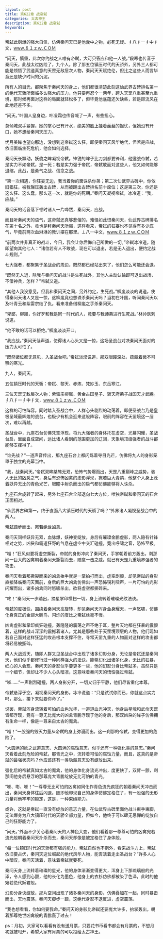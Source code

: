```yaml
---
layout: post
title: 第622章 战帝弑
categories: 太古神王
description: 第622章 战帝弑
keywords:
---
```


帝弑此刻爆的强大自信，仿佛秦问天已是他囊中之物，必死无疑。∮八∮一∮中∮文，www.８１ｚｗ.ＣＯＭ

“问天，慎重，此次你约战之人唯有帝弑，大可只答应和他一人战。”段寒也传音于秦问天，此战太过凶险了，九个人，除了那五位镇压时代的天骄外，另外三人都可能是领悟了武道真意的天罡无敌层次人物，秦问天天赋绝伦，但比之这些人而言毕竟还是缺少时间的沉淀。

所有人的目光，都聚焦于秦问天的身上，他们都很清楚此刻这仙武界古碑排名第一的绝代天骄所面临多么强大的压力，他只要再忍个一两年，跨入天罡八重甚至九重境，那时候再面对这样的局面就轻松多了，但毕竟他底蕴还欠缺些，若是顾流风在此地还差不多。

“问天。”叶国人皇身边，叶凌霜也传音喊了一声，有些担心。

莫倾城双手紧握，她的掌心已有汗水，绝美的脸上挂着丝丝的担忧，但她没有开口，她不想给秦问天压力。

忧月美眸也望向那边，没想到这帝弑这么狂，即便秦问天风华绝代，但若是应战，依旧面临生死危机，他会如何选择。

秦问天长飘动，妖俊之眸凝视帝弑，锋锐的眸子比刀剑都要锋利，他邀战帝弑，若是实力不如帝弑，是一死；若是实力强于帝弑，帝弑敢面对这些人，他又如何能够退缩，此战，是勇气之战、信念之战。

“第一次相遇，你狂妄无边，我当着你的面诛杀你弟；第二次仙武界古碑中，你依旧猖狂，被我辗压轰出古碑，从而被踢出古碑排名前十席位；这是第三次，你还是这么狂、这么蠢，那么这一次，就是你的死期。”秦问天凝视帝弑，冰冷道：“我，应战。”

秦问天的话音落下顿时诸人一片哗然，秦问天，应战。

而且听秦问天的语气，这帝弑还真够悲催的，难怪如此恨秦问天，仙武界古碑排名在第十名之外，竟也是拜秦问天所赐，这样看来，帝弑的狂妄也不见得有多少底气，毕竟前两次血淋淋的教训摆在那里。⊥八一中文，www.８１ｚｗ.ＣＯＭ

“前两次并非真正的战斗，今日，我会让你后悔自己所做的一切。”帝弑冰冷道，随即望向其他七人：“诸位若有人不敢战，现在可以退出，若是无人退出，便约定战斗规则。”

七大强者，都聚集于圣战台的周边，既然都已经站出来了，他们怎么可能还会退。

“既然无人退，除我与秦问天的战斗是生死战外，其他人主动认输即可退出战场，不借神兵，怎样？”帝弑又道。

“其他人我没意见，但我和秦问天之间，另外约定，生死战。”柳嵐淡淡的说道，使得秦问天诸人又是一惊，这柳嵐竟也想诛杀秦问天吗？当初在叶国，听闻秦问天以及叶青云和紫雷宗结了仇，看来准备借柳嵐之手杀秦问天。

“卑鄙，柳嵐，你好歹和我是同一时代的人，竟要与我师弟进行生死战。”林帅讽刺说道。

“他不敢的话可以拒绝。”柳嵐淡淡开口。

“我应战。”秦问天低声道，使得诸人心头又是一惊，这场圣战台对决秦问天面对的压力太可怕了。

“既然诸位都无意见，入圣战台吧。”帝弑淡漠说道，那双眼瞳深处，蕴藏着微不可察的寒光。

九人，秦问天。

五位镇压时代的天骄：帝弑、黎天、赤炼、梵妙玉、东岳寒江。

三位天罡无敌层次人物：紫雷宗柳嵐、黄金古国皇子、斩天府弟子战国天才武腾。∮八∮一∮中∮文，www.８１ｚｗ.ＣＯＭ

这样的可怕阵容，同时踏入圣战台中，人群心头剧烈的动荡着，即便圣战台乃是皇极圣域最辉煌的战台，也极少有机会迎来这般阵容，眼前的阵容在天罡境这一层次，难以再越。

圣战台中，九座石台仿佛凭空浮现，将九大强者的身体托在虚空，光幕闪耀，圣战台启，里面自成空间，远比诸人看到的范围更加的辽阔，天象境顶级强者的战斗都能够支撑得了。

“谁先战？”一道声音传出，那九座石台上都闪烁着夺目光芒，仿佛将九人的身影笼罩于独立的光幕当中。

“我，战秦问天。”帝弑双眸桀骜无双，恐怖气势爆而出，天罡八重巅峰之威势，骇人无比的凶戾之气，身后有恐怖凶禽的虚影浮现，宛若巨大青鹏，他整个人身上泛着妖异无比的青色光芒，眼瞳中射杀而出的戾气都仿佛能够将人诛杀。

九座石台旋转了起来，另外七座石台全部退向七大方位，唯独帝弑和秦问天的石台正面相对。

“仙武界古碑第一，终于直面八大镇压时代的天骄了吗？”外界诸人凝视圣战台中的两人。

帝弑踏步而出，宛若绝世凶禽。

秦问天同样妖异无双，血脉爆，妖神变绽放，身后有璀璨金鹏虚影，两人隐有针锋相对之势，凶戾和霸道狂野的气息在虚空中交汇碰撞，竟出呼啸之音，恐怖至极。

“嗡！”狂风似要将虚空撕裂，帝弑的身影冲向了秦问天，手掌朝着前方轰出，刹那间一巨大的凶禽朝着秦问天撕裂而去，随意一击之威，就已有天罡九重境界强者的攻击。

秦问天看着那撕裂而来的凶禽抬手就是一掌拍打而出，虚空剧颤，却见帝弑的身影直接降临秦问天面前，身后的巨大凶禽仿佛出一声恐怖锐利啸声，一片可怕的光影闪耀而出，诸多凶禽同时怒啸杀出，欲将虚空都撕碎来。

“咚！”秦问天一步踏出，摘星掌印横扫一切，身上流转着璀璨光纹法诀。

帝弑的度极快，围绕着秦问天高旋转，却见秦问天浑身金身耀天，一声怒啸，仿佛化身真正的金翅大鹏鸟，闪烁的度比之帝弑丝毫不慢。

凶禽虚影和掌印疯狂碰撞，轰隆隆的震荡之声不绝于耳，整片天地都在狂暴的震颤着，这样的战斗深深的震撼着诸人，尤其是那些处于天罡境顶层的人物，他们现如若自己面对这样狂猛的攻击根本支撑不住，寻常天罡九重的人物面对这样的攻击都将轻易被撕碎。

两人大战滔天，随即人群又见圣战台中出现了诸多幻影分身，无论是帝弑还是秦问天，他们似乎都修行过一种同样强大的法诀，能够幻化出诸多化身，无比的狂暴，细心的人会现，秦问天的身影似乎要更多一些，他的幻影分身比帝弑多，虽然只是一个细节，但却让不少人心头暗凛，这意味着秦问天的悟性强过帝弑。

“嘭……”一声剧烈碰撞，两人身影分开，一切又归于平静，他们尽皆重化本尊。

帝弑悬浮于空，凝视秦问天的身影，冰冷说道：“只是试试你而已，你就这点实力吗，那么，接下来就要你命了。”

说罢，帝弑浑身流转着可怕的血色光华，一道道血光冲天，他身后星魂和武命天罡皆都浮现，竟有一尊无比庞大的凶禽青鹏浮现于他的身后，那双凶戾的眸子仿佛拥有生命一样，像是一尊来自太古的魔禽。

“嗡！”一股强的毁灭力量从帝弑的身上弥漫而出，这一刹那的帝弑，变得更加的危险了。

“大圆满的妖之武道意志、大圆满的腐蚀意志，似乎还有一种强化类的意志。”秦问天看着此刻危险的帝弑，那青光之中，流转着可怕的腐蚀力量，而且，这真的是帝弑的最强状态吗？他应该还有一类隐藏意志没有绽放出来。

强化后的帝弑真如太古的魔禽，他的身体化身流光冲出，度更快了，双臂一颤，刹那间他身后悬浮的那尊庞大青鹏绽放无比可怕的青光。

“嘭、嘭、嘭！”一尊尊无比可怕的凶禽如同化作青色流光疯狂的朝着秦问天冲击而出，秦问天身体往后闪退，随即他却现自己的身体仿佛定格住了，有一股强的无形力量将他牢牢的锁定，这是，一种束缚能力。

或许，这就是帝弑一直没有绽放的意志力量，在仙武界古碑里面他战斗束手束脚，无法爆身为八大镇压时代的天骄全部力量，但如今，他终于可以肆无忌惮的绽放自己的狂野能力了。

“问天。”外面不少关心着秦问天的人神色大变，他们看着那一尊尊可怕的凶禽宛若流光般朝着秦问天扑杀而去，秦问天却像是被定格住了身体般。

“每一位镇压时代的天骄都有强的能力，帝弑自然也不例外，看来战斗力上，帝弑依旧要占优，秦问天这位崛起的绝代风华人物，能否活着走出圣战台？”许多人心中暗叹，秦问天活着，意味着帝弑就要死。

秦问天身上流转着璀璨的星光，他的身体渐渐变得更大，浑身上下那琉璃般的光泽，令人感到心颤，他的长化为墨色，他身上的衣衫仿佛都被染了色泽，此时的他宛若绝代妖君般。

幻影分身诀绽放，那片空间出现了诸多秦问天的身影，仿佛叠加在一起，同时暴击而出，天地震荡，秦问天脚步一踏，这绝代身影不退反进，虚空震荡。

“我也想看看，你如何要我命。”秦问天的身影比帝弑还要庞大许多，抬掌轰出，朝着那尊绝世凶禽般的青鹏轰了过去！

ps：月初，大家可以看看有没有送月票，只要花书币看书都会有月票的，不想月初就被甩开，希望大家有月票的可以投给太古神王。
